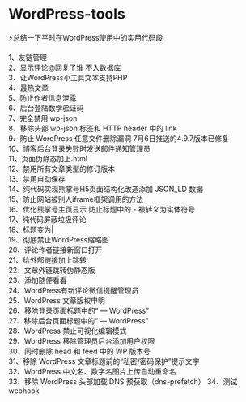 # WordPress-tools
:zap:总结一下平时在WordPress使用中的实用代码段

1、友链管理  
2、显示评论@回复了谁 不入数据库  
3、让WordPress小工具文本支持PHP  
4、最热文章  
5、防止作者信息泄露  
6、后台登陆数学验证码  
7、完全禁用 wp-json  
8、移除头部 wp-json 标签和 HTTP header 中的 link  
<del> 9、防止 WordPress 任意文件删除漏洞</del>  7月6日推送的4.9.7版本已修复  
10、博客后台登录失败时发送邮件通知管理员  
11、页面伪静态加上.html  
12、禁用所有文章类型的修订版本  
13、禁用自动保存  
14、纯代码实现熊掌号H5页面结构化改造添加 JSON_LD 数据  
15、防止网站被别人iframe框架调用的方法  
16、优化熊掌号主页显示 防止标题中的 - 被转义为实体符号  
17、纯代码屏蔽垃圾评论  
18、标题变为|  
19、彻底禁止WordPress缩略图  
20、评论作者链接新窗口打开  
21、给外部链接加上跳转  
22、文章外链跳转伪静态版  
23、添加随便看看  
24、WordPress有新评论微信提醒管理员  
25、WordPress 文章版权申明  
26、移除登录页面标题中的“ — WordPress”  
27、移除后台页面标题中的“ — WordPress”  
28、WordPress 禁止可视化编辑模式  
29、WordPress 移除管理员后台添加用户权限  
30、同时删除 head 和 feed 中的 WP 版本号  
31、移除 WordPress 文章标题前的“私密/密码保护”提示文字  
32、WordPress 中文名、数字名图片上传自动重命名  
33、移除 WordPress 头部加载 DNS 预获取（dns-prefetch）
34、测试webhook